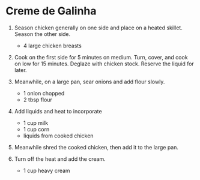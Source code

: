 # Creme de Galinha

1. Season chicken generally on one side and place on a heated skillet. Season the other side.

	- 4 large chicken breasts

2. Cook on the first side for 5 minutes on medium. Turn, cover, and cook on low for 15 minutes. 
Deglaze with chicken stock. Reserve the liquid for later.

3. Meanwhile, on a large pan, sear onions and add flour slowly.

	- 1 onion	chopped
	- 2 tbsp flour

4. Add liquids and heat to incorporate

	- 1 cup milk
	- 1 cup corn
	- liquids	from cooked chicken

5. Meanwhile shred the cooked chicken, then add it to the large pan.

6. Turn off the heat and add the cream.

	- 1 cup heavy cream
